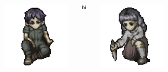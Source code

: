 <div align="center">
<img src="https://raw.githubusercontent.com/victorboudet/victorboudet/refs/heads/assets/levi.gif" width="200" align="left" />
<img src="https://raw.githubusercontent.com/victorboudet/victorboudet/refs/heads/assets/marina.gif" width="200" align="right" />

**hi**

</div>

